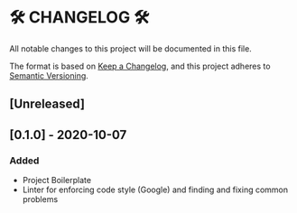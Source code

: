 # 🛠 CHANGELOG 🛠

All notable changes to this project will be documented in this file.

The format is based on [Keep a Changelog](https://keepachangelog.com/en/1.0.0/),
and this project adheres to [Semantic Versioning](https://semver.org/spec/v2.0.0.html).

## [Unreleased]

## [0.1.0] - 2020-10-07

### Added

- Project Boilerplate
- Linter for enforcing code style (Google) and finding and fixing common problems
